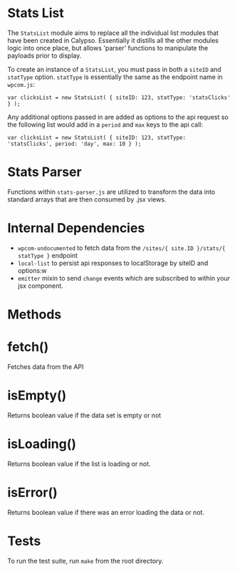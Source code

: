 Stats List
==========
The `StatsList` module aims to replace all the individual list modules that have been created in Calypso.  Essentially it distills all the other modules logic into once place, but allows 'parser' functions to manipulate the payloads prior to display.

To create an instance of a `StatsList`, you must pass in both a `siteID` and `statType` option.  `statType` is essentially the same as the endpoint name in `wpcom.js`:

```
var clicksList = new StatsList( { siteID: 123, statType: 'statsClicks' } );
```

Any additional options passed in are added as options to the api request so the following list would add in a `period` and `max` keys to the api call:

```
var clicksList = new StatsList( { siteID: 123, statType: 'statsClicks', period: 'day', max: 10 } );
```

Stats Parser
============
Functions within `stats-parser.js` are utilized to transform the data into standard arrays that are then consumed by .jsx views.


Internal Dependencies
=====================
* `wpcom-undocumented` to fetch data from the `/sites/{ site.ID }/stats/{ statType }` endpoint
* `local-list` to persist api responses to localStorage by siteID and options:w
* `emitter` mixin to send `change` events which are subscribed to within your jsx component.

Methods
=======

# fetch()
Fetches data from the API

# isEmpty()
Returns boolean value if the data set is empty or not

# isLoading()
Returns boolean value if the list is loading or not.

# isError()
Returns boolean value if there was an error loading the data or not.

Tests
=====
To run the test suite, run `make` from the root directory.